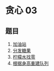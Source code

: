 # 贪心 03

## 题目

1. [加油站](./加油站/)
2. [分发糖果](./分发糖果/)
3. [柠檬水找零](./柠檬水找零/)
4. [根据身高重建队列](./根据身高重建队列/)
